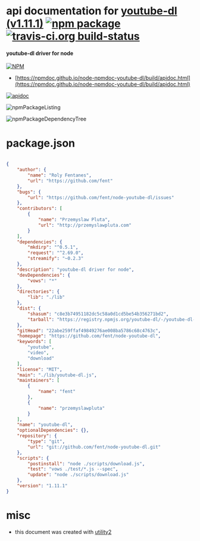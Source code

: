 # api documentation for  [youtube-dl (v1.11.1)](https://github.com/fent/node-youtube-dl)  [![npm package](https://img.shields.io/npm/v/npmdoc-youtube-dl.svg?style=flat-square)](https://www.npmjs.org/package/npmdoc-youtube-dl) [![travis-ci.org build-status](https://api.travis-ci.org/npmdoc/node-npmdoc-youtube-dl.svg)](https://travis-ci.org/npmdoc/node-npmdoc-youtube-dl)
#### youtube-dl driver for node

[![NPM](https://nodei.co/npm/youtube-dl.png?downloads=true&downloadRank=true&stars=true)](https://www.npmjs.com/package/youtube-dl)

- [https://npmdoc.github.io/node-npmdoc-youtube-dl/build/apidoc.html](https://npmdoc.github.io/node-npmdoc-youtube-dl/build/apidoc.html)

[![apidoc](https://npmdoc.github.io/node-npmdoc-youtube-dl/build/screenCapture.buildCi.browser.%252Ftmp%252Fbuild%252Fapidoc.html.png)](https://npmdoc.github.io/node-npmdoc-youtube-dl/build/apidoc.html)

![npmPackageListing](https://npmdoc.github.io/node-npmdoc-youtube-dl/build/screenCapture.npmPackageListing.svg)

![npmPackageDependencyTree](https://npmdoc.github.io/node-npmdoc-youtube-dl/build/screenCapture.npmPackageDependencyTree.svg)



# package.json

```json

{
    "author": {
        "name": "Roly Fentanes",
        "url": "https://github.com/fent"
    },
    "bugs": {
        "url": "https://github.com/fent/node-youtube-dl/issues"
    },
    "contributors": [
        {
            "name": "Przemyslaw Pluta",
            "url": "http://przemyslawpluta.com"
        }
    ],
    "dependencies": {
        "mkdirp": "^0.5.1",
        "request": "^2.69.0",
        "streamify": "~0.2.3"
    },
    "description": "youtube-dl driver for node",
    "devDependencies": {
        "vows": "*"
    },
    "directories": {
        "lib": "./lib"
    },
    "dist": {
        "shasum": "c8e3b74951182dc5c58a0d1cd5be54b356271bd2",
        "tarball": "https://registry.npmjs.org/youtube-dl/-/youtube-dl-1.11.1.tgz"
    },
    "gitHead": "22abe259ffaf49849276ae008ba5786c68c4763c",
    "homepage": "https://github.com/fent/node-youtube-dl",
    "keywords": [
        "youtube",
        "video",
        "download"
    ],
    "license": "MIT",
    "main": "./lib/youtube-dl.js",
    "maintainers": [
        {
            "name": "fent"
        },
        {
            "name": "przemyslawpluta"
        }
    ],
    "name": "youtube-dl",
    "optionalDependencies": {},
    "repository": {
        "type": "git",
        "url": "git://github.com/fent/node-youtube-dl.git"
    },
    "scripts": {
        "postinstall": "node ./scripts/download.js",
        "test": "vows ./test/*.js --spec",
        "update": "node ./scripts/download.js"
    },
    "version": "1.11.1"
}
```



# misc
- this document was created with [utility2](https://github.com/kaizhu256/node-utility2)
